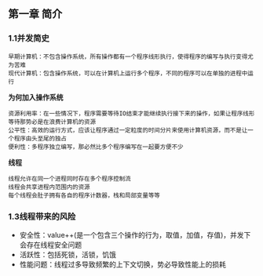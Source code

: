 ## 第一章 简介

### 1.1并发简史

```
早期计算机：不包含操作系统，所有操作都有一个程序线形执行，使得程序的编写与执行变得尤为苦难
现代计算机：包含操作系统，可以在计算机上运行多个程序，不同的程序可以在单独的进程中运行
```

**为何加入操作系统**

```
资源利用率：在一些情况下，程序需要等待IO结束才能继续执行接下来的操作，如果让程序线形等待那势必是在浪费计算机的资源
公平性：高效的运行方式，应该让程序通过一定粒度的时间分片来使用计算机资源，而不是让一个程序由头至尾的独占
便利性：多程序独立编写，那必然比多个程序编写在一起要方便不少
```

**线程**

```
线程允许在同一个进程同时存在多个程序控制流
线程会共享进程内范围内的资源
每个线程会肚子拥有各自的程序计数器，栈和局部变量等等
```

### 1.3线程带来的风险

* 安全性：value++(是一个包含三个操作的行为，取值，加值，存值)，并发下会存在线程安全问题
* 活跃性：包括死锁，活锁，饥饿
* 性能问题：线程过多导致频繁的上下文切换，势必导致性能上的损耗


